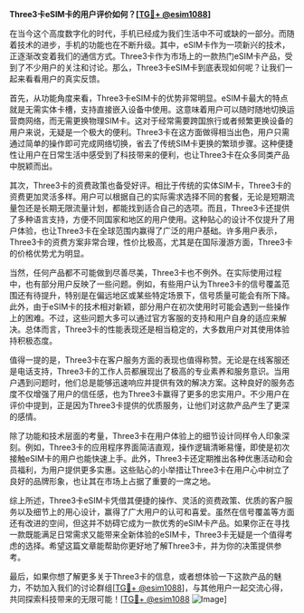**Three3卡eSIM卡的用户评价如何？[[TG💪+ @esim1088](https://t.me/s/esim1088)]**

在当今这个高度数字化的时代，手机已经成为我们生活中不可或缺的一部分。而随着技术的进步，手机的功能也在不断升级。其中，eSIM卡作为一项新兴的技术，正逐渐改变着我们的通信方式。Three3卡作为市场上的一款热门eSIM卡产品，受到了不少用户的关注和讨论。那么，Three3卡eSIM卡到底表现如何呢？让我们一起来看看用户的真实反馈。

首先，从功能角度来看，Three3卡eSIM卡的优势非常明显。eSIM卡最大的特点就是无需实体卡槽，支持直接嵌入设备中使用。这意味着用户可以随时随地切换运营商网络，而无需更换物理SIM卡。这对于经常需要跨国旅行或者频繁更换设备的用户来说，无疑是一个极大的便利。Three3卡在这方面做得相当出色，用户只需通过简单的操作即可完成网络切换，省去了传统SIM卡更换的繁琐步骤。这种便捷性让用户在日常生活中感受到了科技带来的便利，也让Three3卡在众多同类产品中脱颖而出。

其次，Three3卡的资费政策也备受好评。相比于传统的实体SIM卡，Three3卡的资费更加灵活多样。用户可以根据自己的实际需求选择不同的套餐，无论是短期流量包还是长期无限流量计划，都能找到适合自己的选项。而且，Three3卡还提供了多种语言支持，方便不同国家和地区的用户使用。这种贴心的设计不仅提升了用户体验，也让Three3卡在全球范围内赢得了广泛的用户基础。许多用户表示，Three3卡的资费方案非常合理，性价比极高，尤其是在国际漫游方面，Three3卡的价格优势尤为明显。

当然，任何产品都不可能做到尽善尽美，Three3卡也不例外。在实际使用过程中，也有部分用户反映了一些问题。例如，有些用户认为Three3卡的信号覆盖范围还有待提升，特别是在偏远地区或某些特定场景下，信号质量可能会有所下降。此外，由于eSIM卡的技术相对新颖，部分用户在初次使用时可能会遇到一些操作上的困难。不过，这些问题大多可以通过官方客服的支持和用户自身的适应来解决。总体而言，Three3卡的性能表现还是相当稳定的，大多数用户对其使用体验持积极态度。

值得一提的是，Three3卡在客户服务方面的表现也值得称赞。无论是在线客服还是电话支持，Three3卡的工作人员都展现出了极高的专业素养和服务意识。当用户遇到问题时，他们总是能够迅速响应并提供有效的解决方案。这种良好的服务态度不仅增强了用户的信任感，也为Three3卡赢得了更多的忠实用户。不少用户在评价中提到，正是因为Three3卡提供的优质服务，让他们对这款产品产生了更深的感情。

除了功能和技术层面的考量，Three3卡在用户体验上的细节设计同样令人印象深刻。例如，Three3卡的应用程序界面简洁直观，操作逻辑清晰易懂，即使是初次接触eSIM卡的用户也能快速上手。此外，Three3卡还定期推出各种优惠活动和会员福利，为用户提供更多实惠。这些贴心的小举措让Three3卡在用户心中树立了良好的品牌形象，也让其在市场上占据了重要的一席之地。

综上所述，Three3卡eSIM卡凭借其便捷的操作、灵活的资费政策、优质的客户服务以及细节上的用心设计，赢得了广大用户的认可和喜爱。虽然在信号覆盖等方面还有改进的空间，但这并不妨碍它成为一款优秀的eSIM卡产品。如果你正在寻找一款既能满足日常需求又能带来全新体验的eSIM卡，Three3卡无疑是一个值得考虑的选择。希望这篇文章能帮助你更好地了解Three3卡，并为你的决策提供参考。

最后，如果你想了解更多关于Three3卡的信息，或者想体验一下这款产品的魅力，不妨加入我们的讨论群组[[TG💪+ @esim1088](https://t.me/s/esim1088)]，与其他用户一起交流心得，共同探索科技带来的无限可能！[[TG💪+ @esim1088](https://t.me/s/esim1088) ![Image](https://i.postimg.cc/4NQfJmqS/Snipaste-2025-05-13-00-14-12.png)]